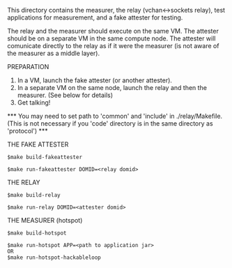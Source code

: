 This directory contains the measurer, the relay (vchan<->sockets relay), test applications for measurement, and a fake attester for testing.

The relay and the measurer should execute on the same VM. The attester should be on a separate VM in the same compute node. The attester will comunicate directly to the relay as if it were the measurer (is not aware of the measurer as a middle layer).


PREPARATION

1. In a VM, launch the fake attester (or another attester).
2. In a separate VM on the same node, launch the relay and then the measurer. (See below for details)
3. Get talking!

*** You may need to set path to 'common' and 'include' in ./relay/Makefile. (This is not necessary if you 'code' directory is in the same directory as 'protocol') ***

THE FAKE ATTESTER

	$make build-fakeattester
	
	$make run-fakeattester DOMID=<relay domid>

THE RELAY

	$make build-relay

	$make run-relay DOMID=<attester domid>


THE MEASURER (hotspot)

	$make build-hotspot

	$make run-hotspot APP=<path to application jar>
	OR
	$make run-hotspot-hackableloop
	
